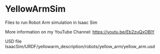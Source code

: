 # YellowArmSim

Files to run Robot Arm simulation in Isaac Sim

More information on my YouTube Channel:
https://youtu.be/Eb2zuQxOBlY

USD file IsaacSim/URDF/yellowarm_description/robots/yellow_arm/yellow_arm.usd

